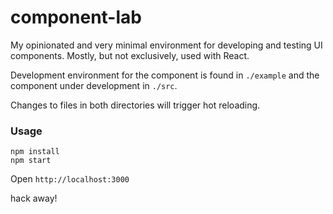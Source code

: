 component-lab
=====================

My opinionated and very minimal environment for developing
and testing UI components. Mostly, but not exclusively, used with React.

Development environment for the component is found in `./example`
and the component under development in `./src`.

Changes to files in both directories will trigger hot reloading.

### Usage

```
npm install
npm start
```

Open `http://localhost:3000`

hack away!
